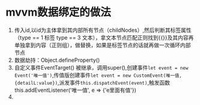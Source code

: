 # mvvm数据绑定的做法

1. 传入id,以id为主体拿到其内部所有节点（childNodes）,然后判断其标签属性（type == 1 标签 type == 3 文本），拿文本节点匹配正则找到{{}}及其内容再单独拿到内容（正则组），做替换，如果是标签节点的话就再做一次循环内部节点
2. 数据劫持：Object.defineProperty()
3. 自定义事件EventTarget() 被继承，调用super(),创建事件`let event = new Event('唯一值')`,传值版创建事件`let event = new CustomEvent(唯一值,{detailL:value})`,派发事件`this.dispatchEvent(event)`,触发函数this.addEventListener('唯一值', e => {'e里面有值'})
4. 